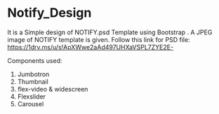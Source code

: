 # Notify_Design

It is a Simple design of NOTIFY.psd Template using Bootstrap .
A JPEG image of NOTIFY template is given.
Follow this link for PSD file: https://1drv.ms/u/s!ApXWwe2aAd497UHXaVSPL7ZYE2E-

Components used:
1. Jumbotron
2. Thumbnail
3. flex-video & widescreen
4. Flexslider
5. Carousel

